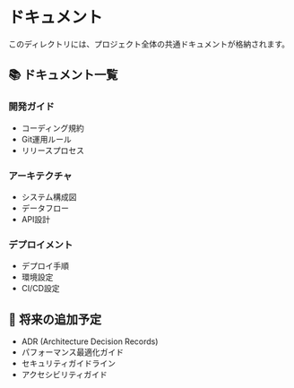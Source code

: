 # ドキュメント

このディレクトリには、プロジェクト全体の共通ドキュメントが格納されます。

## 📚 ドキュメント一覧

### 開発ガイド
- コーディング規約
- Git運用ルール
- リリースプロセス

### アーキテクチャ
- システム構成図
- データフロー
- API設計

### デプロイメント
- デプロイ手順
- 環境設定
- CI/CD設定

## 🔮 将来の追加予定

- ADR (Architecture Decision Records)
- パフォーマンス最適化ガイド
- セキュリティガイドライン
- アクセシビリティガイド 